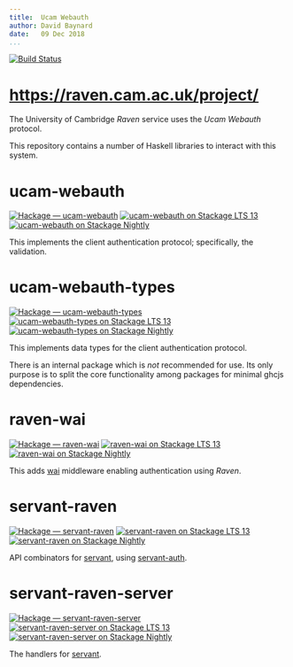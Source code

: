 ```yaml
---
title:  Ucam Webauth  
author: David Baynard  
date:   09 Dec 2018  
...
```


[![Build Status](https://travis-ci.com/dbaynard/UcamWebauth.svg?branch=develop)](https://travis-ci.com/dbaynard/UcamWebauth)

# <https://raven.cam.ac.uk/project/>

The University of Cambridge _Raven_ service uses the _Ucam Webauth_ protocol.

This repository contains a number of Haskell libraries to interact with this system.

# ucam-webauth

[![Hackage — ucam-webauth](https://img.shields.io/hackage/v/ucam-webauth.svg?style=flat)](https://hackage.haskell.org/package/ucam-webauth)
[![ucam-webauth on Stackage LTS 13](http://stackage.org/package/ucam-webauth/badge/lts-13)](http://stackage.org/lts-13/package/ucam-webauth)
[![ucam-webauth on Stackage Nightly](http://stackage.org/package/ucam-webauth/badge/nightly)](http://stackage.org/nightly/package/ucam-webauth)

This implements the client authentication protocol; specifically, the validation.

# ucam-webauth-types

[![Hackage — ucam-webauth-types](https://img.shields.io/hackage/v/ucam-webauth-types.svg?style=flat)](https://hackage.haskell.org/package/ucam-webauth-types)
[![ucam-webauth-types on Stackage LTS 13](http://stackage.org/package/ucam-webauth-types/badge/lts-13)](http://stackage.org/lts-13/package/ucam-webauth-types)
[![ucam-webauth-types on Stackage Nightly](http://stackage.org/package/ucam-webauth-types/badge/nightly)](http://stackage.org/nightly/package/ucam-webauth-types)

This implements data types for the client authentication protocol.

There is an internal package which is *not* recommended for use.
Its only purpose is to split the core functionality among packages for minimal ghcjs dependencies.

# raven-wai

[![Hackage — raven-wai](https://img.shields.io/hackage/v/raven-wai.svg?style=flat)](https://hackage.haskell.org/package/raven-wai)
[![raven-wai on Stackage LTS 13](http://stackage.org/package/raven-wai/badge/lts-13)](http://stackage.org/lts-13/package/raven-wai)
[![raven-wai on Stackage Nightly](http://stackage.org/package/raven-wai/badge/nightly)](http://stackage.org/nightly/package/raven-wai)

This adds [wai](//hackage.haskell.org/package/wai) middleware enabling authentication using _Raven_.

# servant-raven

[![Hackage — servant-raven](https://img.shields.io/hackage/v/servant-raven.svg?style=flat)](https://hackage.haskell.org/package/servant-raven)
[![servant-raven on Stackage LTS 13](http://stackage.org/package/servant-raven/badge/lts-13)](http://stackage.org/lts-13/package/servant-raven)
[![servant-raven on Stackage Nightly](http://stackage.org/package/servant-raven/badge/nightly)](http://stackage.org/nightly/package/servant-raven)

API combinators for [servant](//hackage.haskell.org/package/servant), using [servant-auth](//hackage.haskell.org/package/servant-auth).

# servant-raven-server

[![Hackage — servant-raven-server](https://img.shields.io/hackage/v/servant-raven-server.svg?style=flat)](https://hackage.haskell.org/package/servant-raven-server)
[![servant-raven-server on Stackage LTS 13](http://stackage.org/package/servant-raven-server/badge/lts-13)](http://stackage.org/lts-13/package/servant-raven-server)
[![servant-raven-server on Stackage Nightly](http://stackage.org/package/servant-raven-server/badge/nightly)](http://stackage.org/nightly/package/servant-raven-server)

The handlers for [servant](//hackage.haskell.org/package/servant).
